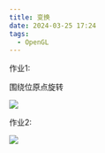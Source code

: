 ```yaml
---
title: 变换
date: 2024-03-25 17:24
tags:
  - OpenGL
---
```


作业1:

围绕位原点旋转

![](/images/posts/Pasted%20image%2020240325172459.png)

作业2:

![](/images/posts/Pasted%20image%2020240325173748.png)